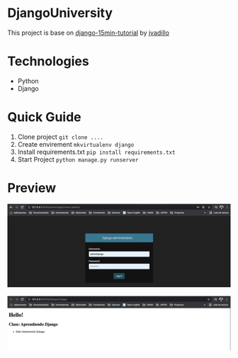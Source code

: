 # DjangoUniversity

This project is base on [django-15min-tutorial](https://github.com/jvadillo/django-15min-tutorial) by [jvadillo](https://github.com/jvadillo)

# Technologies
* Python
* Django

# Quick Guide
1. Clone project `git clone ....`
2. Create envirement `mkvirtualenv django`
3. Install requirements.txt `pip install requirements.txt`
4. Start Project `python manage.py runserver`

# Preview
![](https://github.com/mglacayo07/images/blob/main/Django/admin.png)<br><br>
![](https://github.com/mglacayo07/images/blob/main/Django/DjangoUniApp.png)
